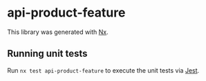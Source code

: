 # api-product-feature

This library was generated with [Nx](https://nx.dev).

## Running unit tests

Run `nx test api-product-feature` to execute the unit tests via [Jest](https://jestjs.io).
